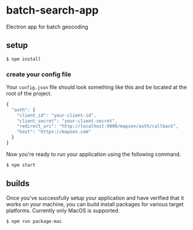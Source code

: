 # batch-search-app
Electron app for batch geocoding

## setup

```bash
$ npm install
```

### create your config file
Your `config.json` file should look something like this and be located at the root of the project.

```javascript
{
  "auth": {
    "client_id": "your-client-id",
    "client_secret": "your-client-secret",
    "redirect_uri": "http://localhost:9000/mapzen/auth/callback",
    "host": "https://mapzen.com"
  }
}
```

Now you're ready to run your application using the following command.

```bash
$ npm start
```

## builds
Once you've successfully setup your application and have verified that it works on your machine, you can build install packages for various target platforms.
Currently only MacOS is supported.

```bash
$ npm run package-mac
```
